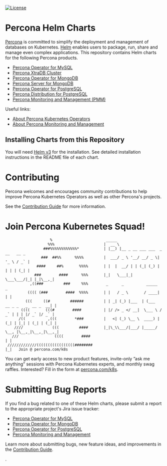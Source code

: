 [![License](https://img.shields.io/badge/License-Apache%202.0-blue.svg)](https://opensource.org/licenses/Apache-2.0)

# Percona Helm Charts

[Percona](https://www.percona.com/) is committed to simplify the deployment and management of databases on Kubernetes. [Helm](https://helm.sh/) enables users to package, run, share and manage even complex applications.
This repository contains Helm charts for the following Percona products.

* [Percona Operator for MySQL](charts/pxc-operator/)
* [Percona XtraDB Cluster](charts/pxc-db/)
* [Percona Operator for MongoDB](charts/psmdb-operator/)
* [Percona Server for MongoDB](charts/psmdb-db/)
* [Percona Operator for PostgreSQL](charts/pg-operator/)
* [Percona Distribution for PostgreSQL](charts/pg-db/)
* [Percona Monitoring and Management (PMM)](charts/pmm/)

Useful links:
* [About Percona Kubernetes Operators](https://www.percona.com/software/percona-kubernetes-operators)
* [About Percona Monitoring and Management](https://www.percona.com/software/database-tools/percona-monitoring-and-management)

## Installing Charts from this Repository

You will need [Helm v3](https://github.com/helm/helm) for the installation. See detailed installation instructions in the README file of each chart.

# Contributing

Percona welcomes and encourages community contributions to help improve Percona Kubernetes Operators as well as other Percona's projects.

See the [Contribution Guide](CONTRIBUTING.md) for more information.

# Join Percona Kubernetes Squad!                                                                              
```                                                                                     
                    %                        _____                
                   %%%                      |  __ \                                          
                 ###%%%%%%%%%%%%*           | |__) |__ _ __ ___ ___  _ __   __ _             
                ###  ##%%      %%%%         |  ___/ _ \ '__/ __/ _ \| '_ \ / _` |            
              ####     ##%       %%%%       | |  |  __/ | | (_| (_) | | | | (_| |            
             ###        ####      %%%       |_|   \___|_|  \___\___/|_| |_|\__,_|           
           ,((###         ###     %%%        _      _          _____                       _
          (((( (###        ####  %%%%       | |   / _ \       / ____|                     | | 
         (((     ((#         ######         | | _| (_) |___  | (___   __ _ _   _  __ _  __| | 
       ((((       (((#        ####          | |/ /> _ </ __|  \___ \ / _` | | | |/ _` |/ _` |
      /((          ,(((        *###         |   <| (_) \__ \  ____) | (_| | |_| | (_| | (_| |
    ////             (((         ####       |_|\_\\___/|___/ |_____/ \__, |\__,_|\__,_|\__,_|
   ///                ((((        ####                                  | |                  
 /////////////(((((((((((((((((########                                 |_|   Join @ percona.com/k8s   
```

You can get early access to new product features, invite-only ”ask me anything” sessions with Percona Kubernetes experts, and monthly swag raffles. Interested? Fill in the form at [percona.com/k8s](https://www.percona.com/k8s).

# Submitting Bug Reports

If you find a bug related to one of these Helm charts, please submit a report to the appropriate project's Jira issue tracker:

* [Percona Operator for MySQL](https://jira.percona.com/projects/K8SPXC)
* [Percona Operator for MongoDB](https://jira.percona.com/projects/K8SPSMDB)
* [Percona Operator for PostgreSQL](https://jira.percona.com/projects/K8SPG)
* [Percona Monitoring and Management](https://jira.percona.com/projects/PMM)

Learn more about submitting bugs, new feature ideas, and improvements in the [Contribution Guide](CONTRIBUTING.md).

.
